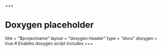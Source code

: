 +++
# Doxygen placeholder
title = "$projectname"
layout = "doxygen-header"
type = "docs"
doxygen = true # Enables doxygen script includes
+++
